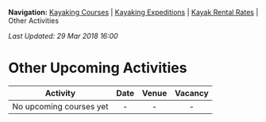 **Navigation:** [Kayaking Courses](index) &#124; [Kayaking Expeditions](expedition) &#124; [Kayak Rental Rates](rental) &#124; Other Activities

_Last Updated: 29 Mar 2018 16:00_
# Other Upcoming Activities

Activity | Date | Venue | Vacancy
:---:|:---:|:---:|:---:
No upcoming courses yet|-|-|-

